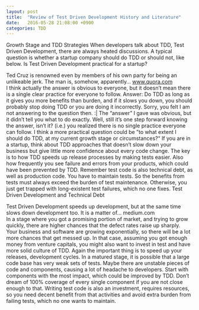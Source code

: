 ```yaml
---
layout: post
title:  "Review of Test Driven Development History and Literature"
date:   2016-05-28 21:08:00 +0900
categories: TDD
---
```


Growth Stage and TDD Strategies
When developers talk about TDD, Test Driven Development, there are always heated discussions. A typical question is whether a startup company should do TDD or should not, like below.
Is Test Driven Development practical for a startup?

Ted Cruz is renowned even by members of his own party for being an unlikeable jerk. The man is, somehow, apparently…
www.quora.com	
I think actually the answer is obvious to everyone, but it doesn’t mean there is a single clear practice for everyone to follow.
Answer: Do TDD as long as it gives you more benefits than burden, and if it slows you down, you should probably stop doing TDD or you are doing it incorrectly.
Sorry, you felt I am not answering to the question then. :| The “answer” I gave was obvious, but it didn’t tell you what to do exactly. Well, still it’s one step forward knowing the answer, isn’t it? (i.e.) you realized there is no single practice everyone can follow.
I think a more practical question could be ”to what extent I should do TDD, at my current growth stage or circumstances?“
If you are in a startup, think about TDD approaches that doesn’t slow down your business but give little more confidence about every code change. The key is to how TDD speeds up release processes by making tests easier. Also how frequently you see failure and errors from your products, which could have been prevented by TDD.
Remember test code is also technical debt, as well as production code. You have to maintain tests. So the benefits from tests must always exceed the burden of test maintenance. Otherwise, you just get trapped with long-existent test failures, which no one fixes.
Test Driven Development and Technical Debt

Test Driven Development speeds up development, but at the same time slows down development too. It is a matter of…
medium.com	
In a stage where you got a promising portion of market, and trying to grow quickly, there are higher chances that the defect rates raise up sharply. Your business and software are growing exponentially, so there will be a lot more chances that get messed up. In that case, assuming you got enough money from venture capitals, you might also want to invest in test and have more solid culture of TDD. Again the important thing is to speed up your releases, development cycles.
In a matured stage, it is possible that a large code base has very weak sets of tests. Maybe there are unstable pieces of code and components, causing a lot of headache to developers. Start with components with the most impact, which could be improved by TDD. Don’t dream of 100% coverage of every single component if you are not close enough to that. Writing test code is also an investment, requires resources, so you need decent benefit from that activities and avoid extra burden from failing tests, which no one wants to maintain.
